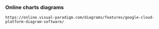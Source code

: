 ### Online charts diagrams

	https://online.visual-paradigm.com/diagrams/features/google-cloud-platform-diagram-software/
